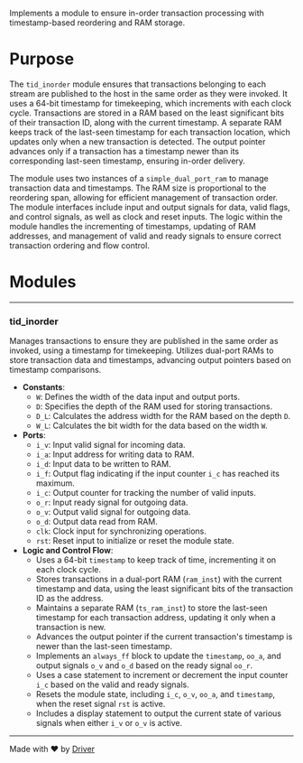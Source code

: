 <!--------------------------------------------------------------------------------->
<!-- IMPORTANT: This file is auto-generated by Driver (https://driver.ai). -------->
<!-- Manual edits may be overwritten on future commits. --------------------------->
<!--------------------------------------------------------------------------------->

Implements a module to ensure in-order transaction processing with timestamp-based reordering and RAM storage.

# Purpose
The `tid_inorder` module ensures that transactions belonging to each stream are published to the host in the same order as they were invoked. It uses a 64-bit timestamp for timekeeping, which increments with each clock cycle. Transactions are stored in a RAM based on the least significant bits of their transaction ID, along with the current timestamp. A separate RAM keeps track of the last-seen timestamp for each transaction location, which updates only when a new transaction is detected. The output pointer advances only if a transaction has a timestamp newer than its corresponding last-seen timestamp, ensuring in-order delivery.

The module uses two instances of a `simple_dual_port_ram` to manage transaction data and timestamps. The RAM size is proportional to the reordering span, allowing for efficient management of transaction order. The module interfaces include input and output signals for data, valid flags, and control signals, as well as clock and reset inputs. The logic within the module handles the incrementing of timestamps, updating of RAM addresses, and management of valid and ready signals to ensure correct transaction ordering and flow control.
# Modules

---
### tid\_inorder
Manages transactions to ensure they are published in the same order as invoked, using a timestamp for timekeeping. Utilizes dual-port RAMs to store transaction data and timestamps, advancing output pointers based on timestamp comparisons.
- **Constants**:
    - ``W``: Defines the width of the data input and output ports.
    - ``D``: Specifies the depth of the RAM used for storing transactions.
    - ``D_L``: Calculates the address width for the RAM based on the depth `D`.
    - ``W_L``: Calculates the bit width for the data based on the width `W`.
- **Ports**:
    - ``i_v``: Input valid signal for incoming data.
    - ``i_a``: Input address for writing data to RAM.
    - ``i_d``: Input data to be written to RAM.
    - ``i_f``: Output flag indicating if the input counter `i_c` has reached its maximum.
    - ``i_c``: Output counter for tracking the number of valid inputs.
    - ``o_r``: Input ready signal for outgoing data.
    - ``o_v``: Output valid signal for outgoing data.
    - ``o_d``: Output data read from RAM.
    - ``clk``: Clock input for synchronizing operations.
    - ``rst``: Reset input to initialize or reset the module state.
- **Logic and Control Flow**:
    - Uses a 64-bit `timestamp` to keep track of time, incrementing it on each clock cycle.
    - Stores transactions in a dual-port RAM (`ram_inst`) with the current timestamp and data, using the least significant bits of the transaction ID as the address.
    - Maintains a separate RAM (`ts_ram_inst`) to store the last-seen timestamp for each transaction address, updating it only when a transaction is new.
    - Advances the output pointer if the current transaction's timestamp is newer than the last-seen timestamp.
    - Implements an `always_ff` block to update the `timestamp`, `oo_a`, and output signals `o_v` and `o_d` based on the ready signal `oo_r`.
    - Uses a case statement to increment or decrement the input counter `i_c` based on the valid and ready signals.
    - Resets the module state, including `i_c`, `o_v`, `oo_a`, and `timestamp`, when the reset signal `rst` is active.
    - Includes a display statement to output the current state of various signals when either `i_v` or `o_v` is active.



---
Made with ❤️ by [Driver](https://www.driver.ai/)